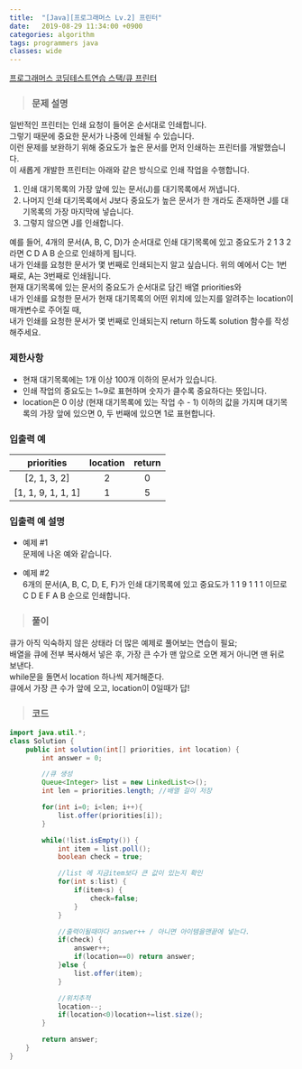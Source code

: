 ```yaml
---
title:  "[Java][프로그래머스 Lv.2] 프린터"
date:   2019-08-29 11:34:00 +0900
categories: algorithm
tags: programmers java
classes: wide
---
```


[프로그래머스 코딩테스트연습 스택/큐 프린터](https://programmers.co.kr/learn/courses/30/lessons/42587)  

>### 문제 설명  


  일반적인 프린터는 인쇄 요청이 들어온 순서대로 인쇄합니다.  
  그렇기 때문에 중요한 문서가 나중에 인쇄될 수 있습니다.  
  이런 문제를 보완하기 위해 중요도가 높은 문서를 먼저 인쇄하는 프린터를 개발했습니다.  
  이 새롭게 개발한 프린터는 아래와 같은 방식으로 인쇄 작업을 수행합니다.  

1. 인쇄 대기목록의 가장 앞에 있는 문서(J)를 대기목록에서 꺼냅니다.
2. 나머지 인쇄 대기목록에서 J보다 중요도가 높은 문서가 한 개라도 존재하면 J를 대기목록의 가장 마지막에 넣습니다.
3. 그렇지 않으면 J를 인쇄합니다.

예를 들어, 4개의 문서(A, B, C, D)가 순서대로 인쇄 대기목록에 있고 중요도가 2 1 3 2 라면 C D A B 순으로 인쇄하게 됩니다.  
내가 인쇄를 요청한 문서가 몇 번째로 인쇄되는지 알고 싶습니다. 위의 예에서 C는 1번째로, A는 3번째로 인쇄됩니다.  
현재 대기목록에 있는 문서의 중요도가 순서대로 담긴 배열 priorities와   
내가 인쇄를 요청한 문서가 현재 대기목록의 어떤 위치에 있는지를 알려주는 location이 매개변수로 주어질 때,  
내가 인쇄를 요청한 문서가 몇 번째로 인쇄되는지 return 하도록 solution 함수를 작성해주세요.  


### 제한사항  

- 현재 대기목록에는 1개 이상 100개 이하의 문서가 있습니다.
- 인쇄 작업의 중요도는 1~9로 표현하며 숫자가 클수록 중요하다는 뜻입니다.
- location은 0 이상 (현재 대기목록에 있는 작업 수 - 1) 이하의 값을 가지며 대기목록의 가장 앞에 있으면 0, 두 번째에 있으면 1로 표현합니다.


### 입출력 예  

| priorities 	| location 	| return 	|
|:------------------:	|:--------:	|:------:	|
| [2, 1, 3, 2] 	| 2 	| 0 	|
| [1, 1, 9, 1, 1, 1] 	| 1 	| 5 	|


### 입출력 예 설명  


- 예제 #1  
문제에 나온 예와 같습니다.  


- 예제 #2  
6개의 문서(A, B, C, D, E, F)가 인쇄 대기목록에 있고 중요도가 1 1 9 1 1 1 이므로 C D E F A B 순으로 인쇄합니다.  

>### 풀이  

큐가 아직 익숙하지 않은 상태라 더 많은 예제로 풀어보는 연습이 필요;  
배열을 큐에 전부 복사해서 넣은 후, 가장 큰 수가 맨 앞으로 오면 제거 아니면 맨 뒤로 보낸다.  
while문을 돌면서 location 하나씩 제거해준다.  
큐에서 가장 큰 수가 앞에 오고, location이 0일때가 답!  


>### 코드  


```java
import java.util.*;
class Solution {
    public int solution(int[] priorities, int location) {
        int answer = 0;

        //큐 생성
        Queue<Integer> list = new LinkedList<>();
        int len = priorities.length; //배열 길이 저장

        for(int i=0; i<len; i++){
            list.offer(priorities[i]);
        }

        while(!list.isEmpty()) {
            int item = list.poll();
            boolean check = true;

            //list 에 지금item보다 큰 값이 있는지 확인
            for(int s:list) {
                if(item<s) {
                    check=false;
                }
            }

            //출력이될때마다 answer++ / 아니면 아이템을맨끝에 넣는다.
            if(check) {
                answer++;
                if(location==0) return answer;
            }else {
                list.offer(item);
            }

            //위치추적
            location--;
            if(location<0)location+=list.size();
        }

        return answer;
    }
}
```
